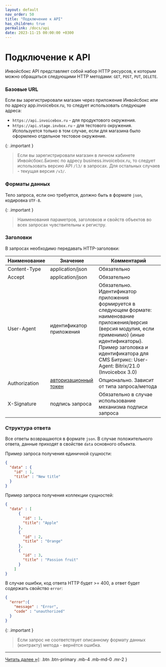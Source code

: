 ```yaml
---
layout: default
nav_order: 50
title: "Подключение к API"
has_children: true
permalink: /docs/api
date: 2023-11-15 00:00:00 +0300
---
```


# Подключение к API

Инвойсбокс API представляет собой набор HTTP ресурсов, к которым можно обращаться следующими HTTP методами: `GET`, `POST`, `PUT`, `DELETE`.

### Базовые URL

Если вы зарегистрировали магазин через приложение Инвойсбокс или по адресу app.invoicebox.ru, то
следует использовать следующие адреса:

- `https://api.invoicebox.ru` - для продуктового окружения.
- `https://api.stage.invbox.ru` - для тестового окружения. Используется только в том случае, если для магазина было оформлено отдельное тестовое окружение.

{: .important }
> Если вы зарегистрировали магазин в личном кабинете Инвойсбокс.Бизнес по адресу business.invoicebox.ru, то
следует использовать версию API `/l3/` в запросах. Для остальных случаев - текущая версия `/v3/`.

### Форматы данных

Тело запроса, если оно требуется, должно быть в формате `json`, кодировка `UTF-8`.

{: .important }
> Наименования параметров, заголовков и свойств объектов во всех запросах чувствительны к регистру.

### Заголовки

В запросах необходимо передавать HTTP-заголовки:

| Наименование  | Значение                                 | Комментарий                                                                                                                                                                                                                                               |
|---------------|------------------------------------------|-----------------------------------------------------------------------------------------------------------------------------------------------------------------------------------------------------------------------------------------------------------|
| Content-Type  | application/json                         | Обязательно                                                                                                                                                                                                                                               |
| Accept        | application/json                         | Обязательно                                                                                                                                                                                                                                               |
| User-Agent    | идентификатор приложения                 | Обязательно. Идентификатор приложения формируется в следующем формате: наименование приложения/версия (версия модулия, если применимо) {иные идентификаторы}. Пример заголовка и идентификатора для CMS Битрикс: User-Agent: Bitrix/21.0 (Invoicebox 3.0) |
| Authorization | [авторизационный токен](/docs/api/auth/) | Опционально. Зависит от типа запроса/метода                                                                                                                                                                                                               |
| X-Signature   | подпись запроса                          | Обязательно в случае использование механизма подписи запроса                                                                                                                                                                                              |

### Структура ответа

Все ответы возвращаются в формате `json`. 
В случае положительного ответа, данные приходят в свойстве `data` основного объекта.

Пример запроса получения единичной сущности:
```json
{
  "data" : {
    "id" : 1,
    "title" : "New title"
  }
}
```

Пример запроса получения коллекции сущностей:
```json
{
  "data" : [
      {
        "id" : 1,
        "title": "Apple"
      },
      {
        "id" : 2,
        "title" : "Orange"
      },
      {
        "id" : 3,
        "title" : "Passion fruit"
      }
    ]
}
```

В случае ошибки, код ответа HTTP будет >= 400, а ответ будет содержать свойство `error`:
```json
{
  "error":{
    "message" : "Error",
    "code" : "unauthorized"
  }
}
```


{: .important }
> Если запрос не соответствует описанному формату данных (контракту) метода - вернётся ошибка.


---

[Читать далее &raquo;](/docs/api/auth){: .btn .btn-primary .mb-4 .mb-md-0 .mr-2 }
